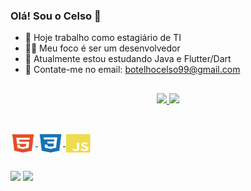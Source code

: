 ### Olá! Sou o Celso 👋


- 🔭 Hoje trabalho como estagiário de TI
- 👨‍💻 Meu foco é ser um desenvolvedor
- 🌱 Atualmente estou estudando Java e Flutter/Dart
- 💬 Contate-me no email: botelhocelso99@gmail.com

##

<div align="center">
  <a href="https://github.com/celso14/celso14">
  <img height="180em" src="https://github-readme-stats.vercel.app/api?username=celso14&show_icons=true&theme=calm&include_all_commits=true&count_private=true"/>
  <img height="180em" src="https://github-readme-stats.vercel.app/api/top-langs/?username=celso14&layout=compact&langs_count=7&theme=calm"/>
</div>

##  
  
<div style="display: inline_block"><br>
  <img align="center" alt="Celso-HTML" height="30" width="40" src="https://github.com/devicons/devicon/blob/master/icons/html5/html5-plain.svg" title="HTML5">
  <img align="center" alt="Celso-CSS" height="30" width="40" src="https://github.com/devicons/devicon/blob/master/icons/css3/css3-plain.svg" title="CSS3">
  <img align="center" alt="Celso-Js" height="30" width="40" src="https://github.com/devicons/devicon/blob/master/icons/javascript/javascript-plain.svg" title="Javascript">
</div>
  
##
  
<div>
  <a href = "mailto:contatobotelhocelso99@gmail.com"><img src="https://img.shields.io/badge/-Gmail-%23333?style=for-the-badge&logo=gmail&logoColor=white" target="_blank"></a>
  <a href="https://www.linkedin.com/in/celso-botelho-brito-0040bb223/" target="_blank"><img src="https://img.shields.io/badge/-LinkedIn-%230077B5?style=for-the-badge&logo=linkedin&logoColor=white" target="_blank"></a> 
</div>
  
